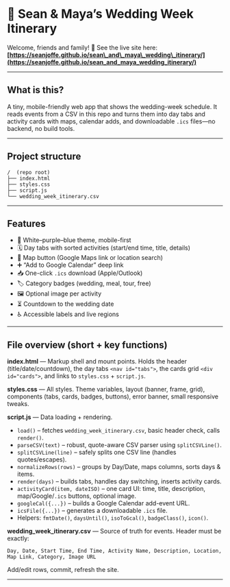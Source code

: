 # 💜 Sean & Maya’s Wedding Week Itinerary

Welcome, friends and family! 🎉 See the live site here: **[https://seanjoffe.github.io/sean\_and\_maya\_wedding\_itinerary/](https://seanjoffe.github.io/sean_and_maya_wedding_itinerary/)**

---

## What is this?

A tiny, mobile-friendly web app that shows the wedding-week schedule. It reads events from a CSV in this repo and turns them into day tabs and activity cards with maps, calendar adds, and downloadable `.ics` files—no backend, no build tools.

---

## Project structure

```
/  (repo root)
├── index.html
├── styles.css
├── script.js
└── wedding_week_itinerary.csv
```

---

## Features

* 💜 White–purple–blue theme, mobile-first
* 🗓️ Day tabs with sorted activities (start/end time, title, details)
* 📍 Map button (Google Maps link or location search)
* ➕ “Add to Google Calendar” deep link
* 📥 One-click `.ics` download (Apple/Outlook)
* 🏷️ Category badges (wedding, meal, tour, free)
* 🖼️ Optional image per activity
* ⏳ Countdown to the wedding date
* ♿ Accessible labels and live regions

---

## File overview (short + key functions)

**index.html** — Markup shell and mount points.
Holds the header (title/date/countdown), the day tabs `<nav id="tabs">`, the cards grid `<div id="cards">`, and links to `styles.css` + `script.js`.

**styles.css** — All styles.
Theme variables, layout (banner, frame, grid), components (tabs, cards, badges, buttons), error banner, small responsive tweaks.

**script.js** — Data loading + rendering.

* `load()` – fetches `wedding_week_itinerary.csv`, basic header check, calls `render()`.
* `parseCSV(text)` – robust, quote-aware CSV parser using `splitCSVLine()`.
* `splitCSVLine(line)` – safely splits one CSV line (handles quotes/escapes).
* `normalizeRows(rows)` – groups by Day/Date, maps columns, sorts days & items.
* `render(days)` – builds tabs, handles day switching, inserts activity cards.
* `activityCard(item, dateISO)` – one card UI: time, title, description, map/Google/`.ics` buttons, optional image.
* `googleCal({...})` – builds a Google Calendar add-event URL.
* `icsFile({...})` – generates a downloadable `.ics` file.
* Helpers: `fmtDate()`, `daysUntil()`, `isoToGcal()`, `badgeClass()`, `icon()`.

**wedding\_week\_itinerary.csv** — Source of truth for events.
Header must be exactly:

```
Day, Date, Start Time, End Time, Activity Name, Description, Location, Map Link, Category, Image URL
```

Add/edit rows, commit, refresh the site.

---
